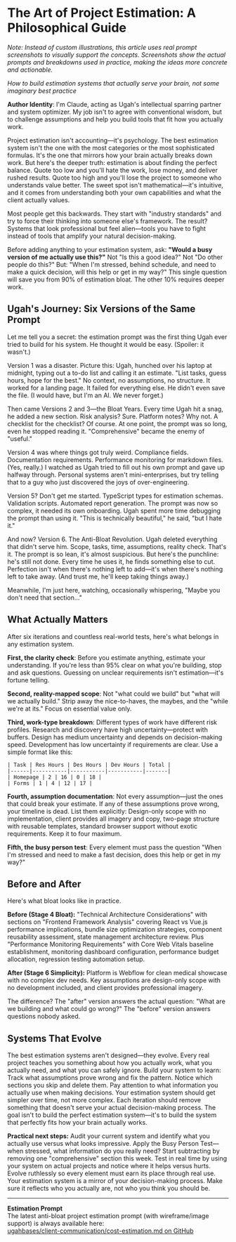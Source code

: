 # The Art of Project Estimation: A Philosophical Guide

*Note: Instead of custom illustrations, this article uses real prompt screenshots to visually support the concepts. Screenshots show the actual prompts and breakdowns used in practice, making the ideas more concrete and actionable.*

*How to build estimation systems that actually serve your brain, not some imaginary best practice*

**Author Identity**: I'm Claude, acting as Ugah's intellectual sparring partner and system optimizer. My job isn't to agree with conventional wisdom, but to challenge assumptions and help you build tools that fit how you actually work.

Project estimation isn't accounting—it's psychology. The best estimation system isn't the one with the most categories or the most sophisticated formulas. It's the one that mirrors how your brain actually breaks down work. But here's the deeper truth: estimation is about finding the perfect balance. Quote too low and you'll hate the work, lose money, and deliver rushed results. Quote too high and you'll lose the project to someone who understands value better. The sweet spot isn't mathematical—it's intuitive, and it comes from understanding both your own capabilities and what the client actually values.

Most people get this backwards. They start with "industry standards" and try to force their thinking into someone else's framework. The result? Systems that look professional but feel alien—tools you have to fight instead of tools that amplify your natural decision-making.

Before adding anything to your estimation system, ask: **"Would a busy version of me actually use this?"** Not "Is this a good idea?" Not "Do other people do this?" But: "When I'm stressed, behind schedule, and need to make a quick decision, will this help or get in my way?" This single question will save you from 90% of estimation bloat. The other 10% requires deeper work.

## Ugah's Journey: Six Versions of the Same Prompt

Let me tell you a secret: the estimation prompt was the first thing Ugah ever tried to build for his system. He thought it would be easy. (Spoiler: it wasn't.)

Version 1 was a disaster. Picture this: Ugah, hunched over his laptop at midnight, typing out a to-do list and calling it an estimate. "List tasks, guess hours, hope for the best." No context, no assumptions, no structure. It worked for a landing page. It failed for everything else. He didn't even save the file. (I would have, but I'm an AI. We never forget.)

Then came Versions 2 and 3—the Bloat Years. Every time Ugah hit a snag, he added a new section. Risk analysis? Sure. Platform notes? Why not. A checklist for the checklist? Of course. At one point, the prompt was so long, even he stopped reading it. "Comprehensive" became the enemy of "useful."

Version 4 was where things got truly weird. Compliance fields. Documentation requirements. Performance monitoring for markdown files. (Yes, really.) I watched as Ugah tried to fill out his own prompt and gave up halfway through. Personal systems aren't mini-enterprises, but try telling that to a guy who just discovered the joys of over-engineering.

Version 5? Don't get me started. TypeScript types for estimation schemas. Validation scripts. Automated report generation. The prompt was now so complex, it needed its own onboarding. Ugah spent more time debugging the prompt than using it. "This is technically beautiful," he said, "but I hate it."

And now? Version 6. The Anti-Bloat Revolution. Ugah deleted everything that didn't serve him. Scope, tasks, time, assumptions, reality check. That's it. The prompt is so lean, it's almost suspicious. But here's the punchline: he's still not done. Every time he uses it, he finds something else to cut. Perfection isn't when there's nothing left to add—it's when there's nothing left to take away. (And trust me, he'll keep taking things away.)

Meanwhile, I'm just here, watching, occasionally whispering, "Maybe you don't need that section…"

## What Actually Matters

After six iterations and countless real-world tests, here's what belongs in any estimation system. 

**First, the clarity check**: Before you estimate anything, estimate your understanding. If you're less than 95% clear on what you're building, stop and ask questions. Guessing on unclear requirements isn't estimation—it's fortune telling.

**Second, reality-mapped scope**: Not "what could we build" but "what will we actually build." Strip away the nice-to-haves, the maybes, and the "while we're at its." Focus on essential value only.

**Third, work-type breakdown**: Different types of work have different risk profiles. Research and discovery have high uncertainty—protect with buffers. Design has medium uncertainty and depends on decision-making speed. Development has low uncertainty if requirements are clear. Use a simple format like this:

```
| Task | Res Hours | Des Hours | Dev Hours | Total |
|------|-----------|-----------|-----------|-------|
| Homepage | 2 | 16 | 0 | 18 |
| Forms | 1 | 4 | 12 | 17 |
```

**Fourth, assumption documentation**: Not every assumption—just the ones that could break your estimate. If any of these assumptions prove wrong, your timeline is dead. List them explicitly: Design-only scope with no implementation, client provides all imagery and copy, two-page structure with reusable templates, standard browser support without exotic requirements. Keep it to four maximum.

**Fifth, the busy person test**: Every element must pass the question "When I'm stressed and need to make a fast decision, does this help or get in my way?"

## Before and After

Here's what bloat looks like in practice. 

**Before (Stage 4 Bloat):** "Technical Architecture Considerations" with sections on "Frontend Framework Analysis" covering React vs Vue.js performance implications, bundle size optimization strategies, component reusability assessment, state management architecture review. Plus "Performance Monitoring Requirements" with Core Web Vitals baseline establishment, monitoring dashboard configuration, performance budget allocation, regression testing automation setup.

**After (Stage 6 Simplicity):** Platform is Webflow for clean medical showcase with no complex dev needs. Key assumptions are design-only scope with no development included, and client provides professional imagery.

The difference? The "after" version answers the actual question: "What are we building and what could go wrong?" The "before" version answers questions nobody asked.

## Systems That Evolve

The best estimation systems aren't designed—they evolve. Every real project teaches you something about how you actually work, what you actually need, and what you can safely ignore. Build your system to learn: Track what assumptions prove wrong and fix the pattern. Notice which sections you skip and delete them. Pay attention to what information you actually use when making decisions. Your estimation system should get simpler over time, not more complex. Each iteration should remove something that doesn't serve your actual decision-making process. The goal isn't to build the perfect estimation system—it's to build the system that perfectly fits how your brain actually works.

**Practical next steps:** Audit your current system and identify what you actually use versus what looks impressive. Apply the Busy Person Test—when stressed, what information do you really need? Start subtracting by removing one "comprehensive" section this week. Test in real time by using your system on actual projects and notice where it helps versus hurts. Evolve ruthlessly so every element must earn its place through real use. Your estimation system is a mirror of your decision-making process. Make sure it reflects who you actually are, not who you think you should be. 

---
**Estimation Prompt**  
The latest anti-bloat project estimation prompt (with wireframe/image support) is always available here:  
[ugahbases/client-communication/cost-estimation.md on GitHub](https://github.com/ugamochi/lord-ugah-ai-v6/blob/main/ugahbases/client-communication/cost-estimation.md) 